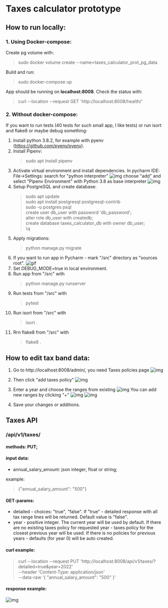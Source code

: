 # Taxes calculator prototype

## How to run locally:
### 1. Using Docker-compose:
Create pg volume with:
>sudo docker volume create --name=taxes_calculator_prot_pg_data

Build and run:
>sudo docker-compose up

App should be running on <b>localhost:8008</b>. Check the status with:
>curl --location --request GET 'http://localhost:8008/health/'

### 2. Without docker-compose:
If you want to run tests (40 tests for such small app, I like tests) or run
isort and flake8 or maybe debug something:
1. Install python 3.8.2, for example with pyenv (https://github.com/pyenv/pyenv).
2. Install Pipenv:
    > sudo apt install pipenv
3. Activate virtual environment and install dependencies. In pycharm IDE: File->Settings:
   search for "python interpreter"
   ![img](docs/img-6.png)
   choose "add" and select "Pipenv Environment" with Python 3.8 as base interpreter
    ![img](docs/img-7.png)
4. Setup PostgreSQL and create database:
   >sudo apt update  <br />
   >sudo apt install postgresql postgresql-contrib<br />
   >sudo -u postgres psql<br />
   >create user db_user with password 'db_password';<br />
   >alter role db_user with createdb;<br />
   >create database taxes_calculator_db with owner db_user;<br />
   >\q<br />
5. Apply migrations:
   >python manage.py migrate
6. If you want to run app in Pycharm - mark "/src" directory as "sources root".
   ![gif](docs/img-8.gif)
7. Set DEBUG_MODE=true in local environment.
8. Run app from "/src" with
   >python manage.py runserver
9. Run tests from "/src" with
    >pytest
10. Run isort from "/src" with
    >isort .
11. Rгn flake8 from "/src" with
    >flake8 .


## How to edit tax band data:

1. Go to http://localhost:8008/admin/, you need Taxes policies page
![img](docs/img-1.png)

2. Then click "add taxes policy"
![img](docs/img-2.png)

3. Enter a year and choose the ranges from existing
![img](docs/img-3.png)
You can add new ranges by clicking "+"
![img](docs/img-3.5.png)
![img](docs/img-4.png)

4. Save your changes or additions.

## Taxes API

### /api/v1/taxes/
#### methods: PUT;
#### input data:
* annual_salary_amount: json integer, float or string;

example:
> {"annual_salary_amount": "500"}

#### GET-params:
* detailed - choices: "true", "false". If "true" - detailed response with all tax range lines
will be returned. Default value is "false".
* year - positive integer. The current year will be used by default. If there are no
existing taxes policy for requested year - taxes policy for the closest previous year will be used. If there is
no policies for previous years - defaults (for year 0) will be auto created.

#### curl example:
>curl --location --request PUT 'http://localhost:8008/api/v1/taxes/?detailed=true&year=2022' \
--header 'Content-Type: application/json' \
--data-raw '{
    "annual_salary_amount": "500"
}'
#### response example:
![img](docs/img-5.png)
